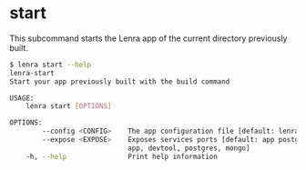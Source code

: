 # start

This subcommand starts the Lenra app of the current directory previously built.

```bash
$ lenra start --help
lenra-start 
Start your app previously built with the build command

USAGE:
    lenra start [OPTIONS]

OPTIONS:
        --config <CONFIG>    The app configuration file [default: lenra.yml]
        --expose <EXPOSE>    Exposes services ports [default: app postgres mongo] [possible values:
                             app, devtool, postgres, mongo]
    -h, --help               Print help information
```
